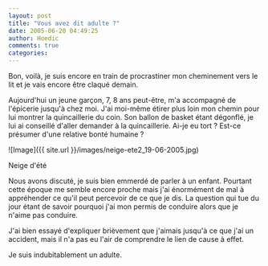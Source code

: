 ```yaml
---
layout: post
title: "Vous avez dit adulte ?"
date: 2005-06-20 04:49:25
author: Hoedic
comments: true
categories: 
---
```



Bon, voilà, je suis encore en train de procrastiner mon cheminement vers le lit et je vais encore être claqué demain.

Aujourd'hui un jeune garçon, 7, 8 ans peut-être, m'a accompagné de l'épicerie jusqu'à chez moi. J'ai moi-même étirer plus loin mon chemin pour lui montrer la quincaillerie du coin. Son ballon de basket étant dégonflé, je lui ai conseillé d'aller demander à la quincaillerie. Ai-je eu tort ? Est-ce présumer d'une relative bonté humaine ?

![Image]({{ site.url }}/images/neige-ete2_19-06-2005.jpg)
<div class="photoattrib">Neige d'été</div>



Nous avons discuté, je suis bien emmerdé de parler à un enfant. Pourtant cette époque me semble encore proche mais j'ai énormément de mal à appréhender ce qu'il peut percevoir de ce que je dis. La question qui tue du jour étant de savoir pourquoi j'ai mon permis de conduire alors que je n'aime pas conduire.

J'ai bien essayé d'expliquer brièvement que j'aimais jusqu'à ce que j'ai un accident, mais il n'a pas eu l'air de comprendre le lien de cause à effet.

Je suis indubitablement un adulte.